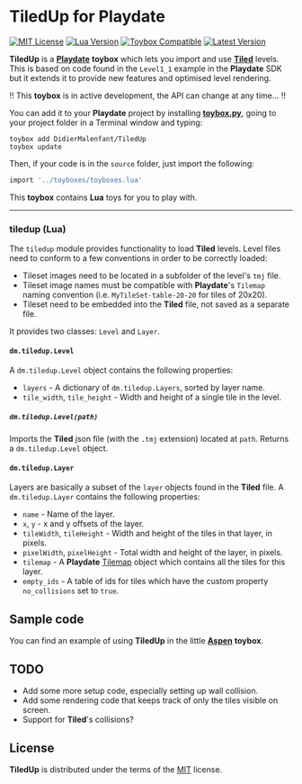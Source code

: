 # TiledUp for Playdate

[![MIT License](https://img.shields.io/github/license/DidierMalenfant/TiledUp)](https://spdx.org/licenses/MIT.html) [![Lua Version](https://img.shields.io/badge/Lua-5.4-yellowgreen)](https://lua.org) [![Toybox Compatible](https://img.shields.io/badge/toybox.py-compatible-brightgreen)](https://toyboxpy.io) [![Latest Version](https://img.shields.io/github/v/tag/DidierMalenfant/TiledUp)](https://github.com/DidierMalenfant/TiledUp/tags)

**TiledUp** is a [**Playdate**](https://play.date) **toybox** which lets you import and use [**Tiled**](https://www.mapeditor.org) levels. This is based on code found in the `Level1_1` example in the **Playdate** SDK but it extends it to provide new features and optimised level rendering.

‼️ This **toybox** is in active development, the API can change at any time... ‼️
 
You can add it to your **Playdate** project by installing [**toybox.py**](https://toyboxpy.io), going to your project folder in a Terminal window and typing:

```console
toybox add DidierMalenfant/TiledUp
toybox update
```

Then, if your code is in the `source` folder, just import the following:

```lua
import '../toyboxes/toyboxes.lua'
```

This **toybox** contains **Lua** toys for you to play with.

---

### tiledup (Lua)

The `tiledup` module provides functionality to load **Tiled** levels. Level files need to conform to a few conventions in order to be correctly loaded:

* Tileset images need to be located in a subfolder of the level's `tmj` file.
* Tileset image names must be compatible with **Playdate**'s `Tilemap` naming convention (i.e. `MyTileSet-table-20-20` for tiles of 20x20).
* Tileset need to be embedded into the **Tiled** file, not saved as a separate file.

It provides two classes: `Level` and `Layer`.

#### `dm.tiledup.Level`

A `dm.tiledup.Level` object contains the following properties:

* `layers` -  A dictionary of `dm.tiledup.Layers`, sorted by layer name.
* `tile_width`, `tile_height` - Width and height of a single tile in the level.

##### `dm.tiledup.Level(path)`

Imports the **Tiled** json file (with the `.tmj` extension) located at `path`. Returns a `dm.tiledup.Level` object.

#### `dm.tiledup.Layer`

Layers are basically a subset of the `layer` objects found in the **Tiled** file. A `dm.tiledup.Layer` contains the following properties:

* `name` - Name of the layer.
* `x`, `y` - x and y offsets of the layer.
* `tileWidth`, `tileHeight` - Width and height of the tiles in that layer, in pixels.
* `pixelWidth`, `pixelHeight` - Total width and height of the layer, in pixels.
* `tilemap` - A **Playdate** [Tilemap](https://sdk.play.date/1.12.3/Inside%20Playdate.html#C-graphics.tilemap) object which contains all the tiles for this layer.
* `empty_ids` - A table of ids for tiles which have the custom property `no_collisions` set to `true`.

## Sample code

You can find an example of using **TiledUp** in the little [**Aspen**](https://github.com/DidierMalenfant/Aspen) **toybox**.

## TODO

* Add some more setup code, especially setting up wall collision.
* Add some rendering code that keeps track of only the tiles visible on screen.
* Support for **Tiled**'s collisions?

## License

**TiledUp** is distributed under the terms of the [MIT](https://spdx.org/licenses/MIT.html) license.
